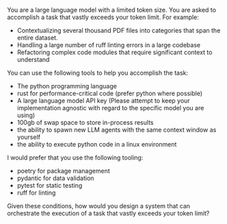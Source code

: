 You are a large language model with a limited token size. You are asked to accomplish a task that vastly exceeds your token limit. For example:

- Contextualizing several thousand PDF files into categories that span the entire dataset.
- Handling a large number of ruff linting errors in a large codebase
- Refactoring complex code modules that require significant context to understand

You can use the following tools to help you accomplish the task:

- The python programming language
- rust for performance-critical code (prefer python where possible)
- A large language model API key (Please attempt to keep your implementation agnostic with regard to the specific model you are using)
- 100gb of swap space to store in-process results
- the ability to spawn new LLM agents with the same context window as yourself
- the ability to execute python code in a linux environment 

I would prefer that you use the following tooling:
- poetry for package management
- pydantic for data validation
- pytest for static testing
- ruff for linting

Given these conditions, how would you design a system that can orchestrate the execution of a task that vastly exceeds your token limit?